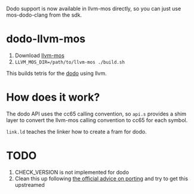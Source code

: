 Dodo support is now available in llvm-mos directly, so you can just use mos-dodo-clang from the sdk.

# dodo-llvm-mos

1. Download [llvm-mos](https://github.com/llvm-mos/llvm-mos-sdk#download)
1. `LLVM_MOS_DIR=/path/to/llvm-mos ./build.sh`

This builds tetris for the [dodo](https://github.com/peternoyes/dodo) using llvm.

# How does it work?

The dodo API uses the cc65 calling convention, so `api.s` provides a shim layer to convert the llvm-mos calling convention to cc65 for each symbol.

`link.ld` teaches the linker how to create a fram for dodo.
# TODO

1. CHECK_VERSION is not implemented for dodo
1. Clean this up following [the official advice on porting](https://llvm-mos.org/wiki/Porting) and try to get this upstreamed
